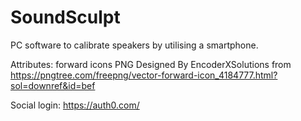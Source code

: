 # SoundSculpt
PC software to calibrate speakers by utilising a smartphone.

Attributes:
forward icons PNG Designed By EncoderXSolutions from https://pngtree.com/freepng/vector-forward-icon_4184777.html?sol=downref&id=bef

Social login:
https://auth0.com/